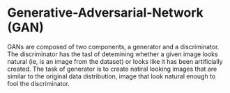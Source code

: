 # Generative-Adversarial-Network (GAN)
GANs are composed of two components, a generator and a discriminator. The discriminator has the tasl of detemining whether a given image looks natural (ie, is an image from the dataset) or looks like it has been artificially created. The task of generator is to create natiral looking images that are similar to the original data distribution, image that look natural enough to fool the discriminator.

